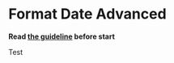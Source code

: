 # Format Date Advanced
**Read [the guideline](https://github.com/mate-academy/js_task-guideline/blob/master/README.md) before start**

Test

